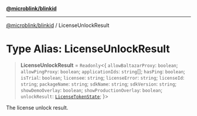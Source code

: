 [**@microblink/blinkid**](../README.md)

***

[@microblink/blinkid](../README.md) / LicenseUnlockResult

# Type Alias: LicenseUnlockResult

> **LicenseUnlockResult** = `Readonly`\<\{ `allowBaltazarProxy`: `boolean`; `allowPingProxy`: `boolean`; `applicationIds`: `string`[]; `hasPing`: `boolean`; `isTrial`: `boolean`; `licensee`: `string`; `licenseError`: `string`; `licenseId`: `string`; `packageName`: `string`; `sdkName`: `string`; `sdkVersion`: `string`; `showDemoOverlay`: `boolean`; `showProductionOverlay`: `boolean`; `unlockResult`: [`LicenseTokenState`](LicenseTokenState.md); \}\>

The license unlock result.

